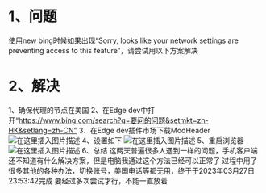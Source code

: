 ﻿# 1、问题
使用new bing时候如果出现“Sorry, looks like your network settings are preventing access to this feature”，请尝试用以下方案解决

# 2、解决
1、确保代理的节点在美国
2、在Edge dev中打开“https://www.bing.com/search?q=要问的问题&setmkt=zh-HK&setlang=zh-CN”
3、在Edge dev插件市场下载ModHeader
![在这里插入图片描述](https://canghe666.oss-cn-chengdu.aliyuncs.com/canghe/dbbc83b21a094ba896bd691d6d275877.png)
4、设置如下
![在这里插入图片描述](https://canghe666.oss-cn-chengdu.aliyuncs.com/canghe/35abc570a24149c2808726fd6e71284c.png)
5、重启浏览器
![在这里插入图片描述](https://canghe666.oss-cn-chengdu.aliyuncs.com/canghe/b6e5bfda930045f9a1c5f79ffd36ae1d.png)
6、总结
这两天普遍很多人遇到一样的问题，手机客户端还不知道有什么解决方案，但是电脑我通过这个方法已经可以正常了
过程中用了很多其他的各种办法，切换账号，美国电话等都无用，终于于2023年03月27日23:53:42完成
要经过多次尝试才行，不能一直放着
